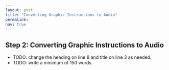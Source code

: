 ```yaml
---
layout: post
title: "Converting Graphic Instructions to Audio"
permalink:
nav: true
---
```


## Step 2: Converting Graphic Instructions to Audio

- TODO: change the heading on line 8 and title on line 3 as needed.
- TODO: write a minimum of 150 words.
